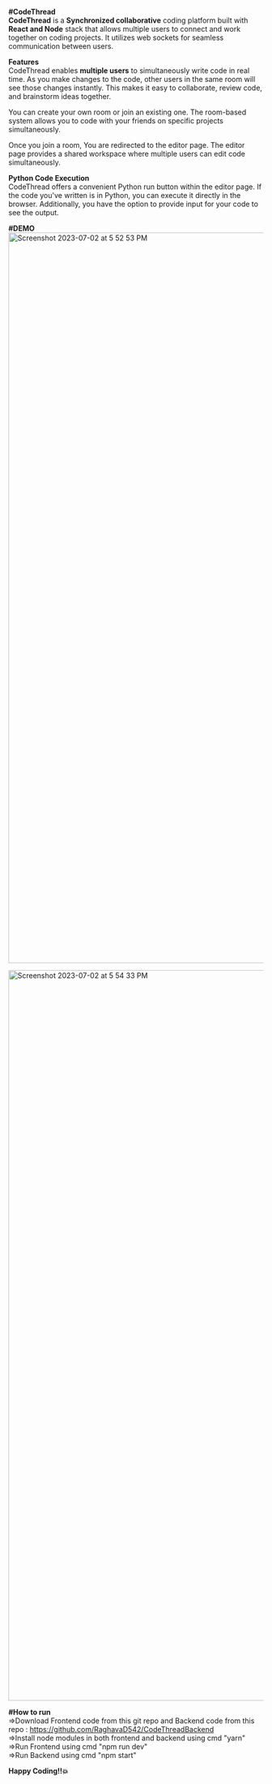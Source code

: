 <strong>**#CodeThread**</strong>\
**CodeThread** is a **Synchronized collaborative** coding platform built with **React and Node** stack that allows multiple users to connect and work together on coding projects. It utilizes web sockets for seamless communication between users.

**Features**\
CodeThread enables **multiple users** to simultaneously write code in real time. As you make changes to the code, other users in the same room will see those changes instantly. This makes it easy to collaborate, review code, and brainstorm ideas together.

You can create your own room or join an existing one. The room-based system allows you to code with your friends on specific projects simultaneously.

Once you join a room, You are redirected to the editor page. The editor page provides a shared workspace where multiple users can edit code simultaneously.

**Python Code Execution**\
CodeThread offers a convenient Python run button within the editor page. If the code you've written is in Python, you can execute it directly in the browser. Additionally, you have the option to provide input for your code to see the output.

**#DEMO**
<img width="1440" alt="Screenshot 2023-07-02 at 5 52 53 PM" src="https://github.com/RaghavaD542/CodeThreadFrontend/assets/76679000/f3222978-61cc-4944-9de3-e76163273b11">

<img width="1440" alt="Screenshot 2023-07-02 at 5 54 33 PM" src="https://github.com/RaghavaD542/CodeThreadFrontend/assets/76679000/b0b87bea-23ef-4753-8b1f-94e064e152d2">

**#How to run**\
=>Download Frontend code from this git repo and Backend code from this repo : https://github.com/RaghavaD542/CodeThreadBackend \
=>Install node modules in both frontend and backend using cmd "yarn"\
=>Run Frontend using cmd "npm run dev"\
=>Run Backend using cmd "npm start"

**Happy Coding!!💥**
